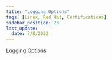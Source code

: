 ```yaml
---
title: "Logging Options"
tags: [Linux, Red Hat, Certifications]
sidebar_position: 23
last_update:
  date: 7/8/2022
---
```


Logging Options
